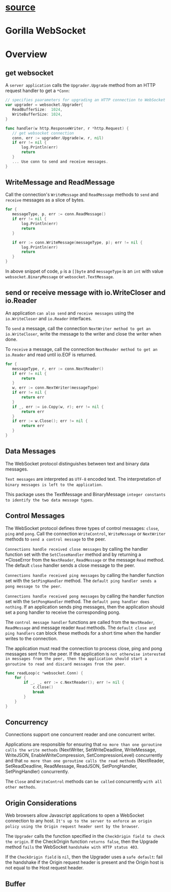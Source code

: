 # [source](https://pkg.go.dev/github.com/gorilla/websocket#Conn)

# Gorilla WebSocket
# Overview
## get websocket
 A `server application` calls the `Upgrader.Upgrade` method from an HTTP request handler to get a `*Conn`:

 ```go
 // specifies paarameters for upgrading an HTTP connection to WebSocket connection.
 var upgrader = websocket.Upgrader{
    ReadBufferSize:  1024,
    WriteBufferSize: 1024,
}

func handler(w http.ResponseWriter, r *http.Request) {
    // get websocket connection
    conn, err := upgrader.Upgrade(w, r, nil)
    if err != nil {
        log.Println(err)
        return
    }
    ... Use conn to send and receive messages.
}
 ```
## WriteMessage and ReadMessage
 Call the connection's `WriteMessage` and `ReadMessage` methods to `send` and `receive` messages as a slice of bytes.
 ```go
 for {
    messageType, p, err := conn.ReadMessage()
    if err != nil {
        log.Println(err)
        return
    }

    if err := conn.WriteMessage(messageType, p); err != nil {
        log.Println(err)
        return
    }
 }
 ```
 In above snippet of code, `p` is a `[]byte` and `messageType` is an `int` with value `websocket.BinaryMessage` or `websocket.TextMessage`.

## send or receive message with io.WriteCloser and io.Reader
 An application `can also send` and `receive messages` using the `io.WriteCloser` and `io.Reader` interfaces. 
 
 To `send` a message, call the connection `NextWriter method to get an io.WriteCloser`, write the message to the writer and close the writer when done. 
 
 To `receive` a message, call the connection `NextReader method to get an io.Reader` and read until io.EOF is returned.
 ```go
 for {
    messageType, r, err := conn.NextReader()
    if err != nil {
        return
    }
    w, err := conn.NextWriter(messageType)
    if err != nil {
        return err
    }
    if _, err := io.Copy(w, r); err != nil {
        return err
    }
    if err := w.Close(); err != nil {
        return err
    }
}
 ```

## Data Messages
The WebSocket protocol distinguishes between text and binary data messages. 

`Text messages` are interpreted as `UTF-8` encoded text. The interpretation of `binary messages is left to the application`.

This package uses the TextMessage and BinaryMessage `integer constants to identify the two data message types`. 

## Control Messages
The WebSocket protocol defines three types of control messages: `close`, `ping` and `pong`. Call the connection `WriteControl`, `WriteMessage` or `NextWriter` methods to `send a control message` to the peer.

`Connections handle received close messages` by calling the handler function set with the `SetCloseHandler` method and by returning a *CloseError from the `NextReader`, `ReadMessage` or the message `Read` method. The default `close` handler sends a close message to the peer.

`Connections handle received ping messages` by calling the handler function set with the `SetPingHandler` method. The `default ping handler sends a pong message to the peer`.

`Connections handle received pong messages` by calling the handler function set with the `SetPongHandler` method. The `default pong handler does nothing`. If an application sends ping messages, then the application should set a pong handler to receive the corresponding pong.

The `control message handler` functions are called from the `NextReader`, `ReadMessage` and message reader `Read` methods. The `default close and ping handlers` can block these methods for a short time when the handler writes to the connection.

The application must read the connection to process close, ping and pong messages sent from the peer. If the application is `not otherwise interested in messages from the peer, then the application should start a goroutine to read and discard messages from the peer`. 
```go
func readLoop(c *websocket.Conn) {
    for {
        if _, _, err := c.NextReader(); err != nil {
            c.Close()
            break
        }
    }
}
```

## Concurrency
Connections support one concurrent reader and one concurrent writer.

Applications are responsible for ensuring that `no more than one goroutine calls the write methods` (NextWriter, SetWriteDeadline, WriteMessage, WriteJSON, EnableWriteCompression, SetCompressionLevel) concurrently and that `no more than one goroutine calls the read methods` (NextReader, SetReadDeadline, ReadMessage, ReadJSON, SetPongHandler, SetPingHandler) concurrently.

The `Close` and `WriteControl` methods can `be called` concurrently `with all other methods`.

## Origin Considerations
Web browsers allow Javascript applications to open a WebSocket connection to any host. `It's up to the server to enforce an origin policy using the Origin request header sent by the browser`.

The `Upgrader` calls the function specified in the `CheckOrigin field to check the origin`. If the CheckOrigin function `returns false`, then the Upgrade method `fails` the WebSocket `handshake with HTTP status 403`.

If the `CheckOrigin field` is `nil`, then the Upgrader uses a `safe default`: fail the handshake if the Origin request header is present and the Origin host is not equal to the Host request header.

## Buffer